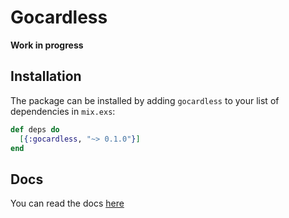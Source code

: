 # Gocardless

****Work in progress****

## Installation

The package can be installed by adding `gocardless` to your list of dependencies
in `mix.exs`:

```elixir
def deps do
  [{:gocardless, "~> 0.1.0"}]
end
```

## Docs

You can read the docs [here](https://hexdocs.pm/gocardless)
